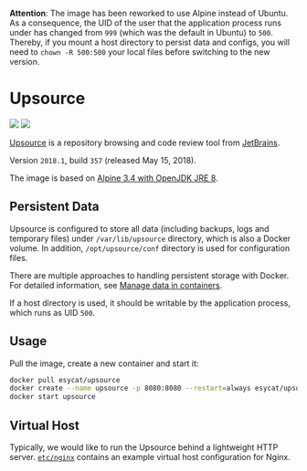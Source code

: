 **Attention**:
The image has been reworked to use Alpine instead of Ubuntu. As a consequence, the UID of the user that the application process runs under has changed from `999` (which was the default in Ubuntu) to `500`. Thereby, if you mount a host directory to persist data and configs, you will need to `chown -R 500:500` your local files before switching to the new version.

# Upsource
[![](https://images.microbadger.com/badges/image/esycat/upsource.svg)](https://microbadger.com/images/esycat/upsource "Get your own image badge on microbadger.com")
[![](https://images.microbadger.com/badges/version/esycat/upsource.svg)](https://microbadger.com/images/esycat/upsource "Get your own version badge on microbadger.com")

[Upsource](https://jetbrains.com/upsource/) is a repository browsing and code review tool from [JetBrains](https://jetbrains.com/).

Version `2018.1`, build `357` (released May 15, 2018).

The image is based on [Alpine 3.4 with OpenJDK JRE 8](https://hub.docker.com/r/esycat/java/).

## Persistent Data
Upsource is configured to store all data (including backups, logs and temporary files) under `/var/lib/upsource` directory, which is also a Docker volume. In addition, `/opt/upsource/conf` directory is used for configuration files.

There are multiple approaches to handling persistent storage with Docker. For detailed information, see [Manage data in containers](https://docs.docker.com/engine/tutorials/dockervolumes/).

If a host directory is used, it should be writable by the application process, which runs as UID `500`.

## Usage

Pull the image, create a new container and start it:

```bash
docker pull esycat/upsource
docker create --name upsource -p 8080:8080 --restart=always esycat/upsource
docker start upsource
```

## Virtual Host
Typically, we would like to run the Upsource behind a lightweight HTTP server. [`etc/nginx`]() contains an example virtual host configuration for Nginx.
